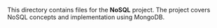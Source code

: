This directory contains files for the **NoSQL** project. The project covers NoSQL concepts
and implementation using MongoDB.